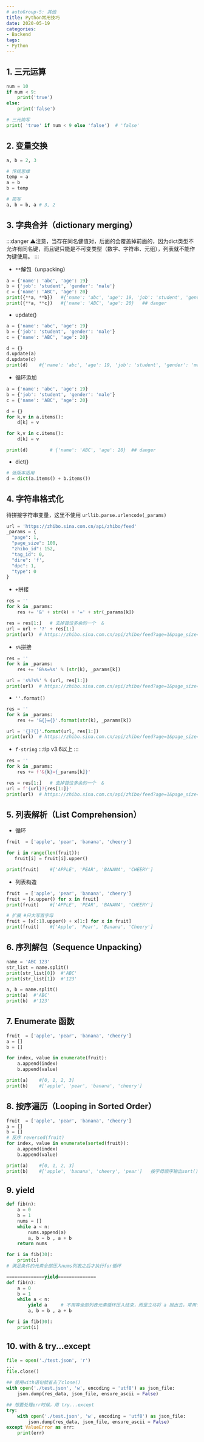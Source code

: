 ```yaml
---
# autoGroup-5: 其他
title: Python常用技巧
date: 2020-05-19
categories:
- Backend
tags:
- Python
---
```


## 1. 三元运算
```py
num = 10
if num < 9:
    print('true')
else:
    print('false')

# 三元简写   
print( 'true' if num < 9 else 'false')  # 'false'
```

## 2. 变量交换 
```py
a, b = 2, 3

# 传统思维
temp = a 
a = b 
b = temp

# 简写
a, b = b, a # 3, 2
```

## 3. 字典合并（dictionary merging）

:::danger
⚠️注意，当存在同名健值对，后面的会覆盖掉前面的，因为dict类型不允许有同名键，而且键只能是不可变类型（数字、字符串、元组），列表就不能作为键使用。
:::

- `**`解包（unpacking）   
```py
a = {'name': 'abc', 'age': 19}
b = {'job': 'student', 'gender': 'male'}
c = {'name': 'ABC', 'age': 20}
print({**a, **b})   #{'name': 'abc', 'age': 19, 'job': 'student', 'gender': 'male'}
print({**a, **c})   #{'name': 'ABC', 'age': 20}   ## danger
```

- update()
```py
a = {'name': 'abc', 'age': 19}
b = {'job': 'student', 'gender': 'male'}
c = {'name': 'ABC', 'age': 20}

d = {}
d.update(a)
d.update(c)
print(d)    #{'name': 'abc', 'age': 19, 'job': 'student', 'gender': 'male'}
```

- 循环添加
```py
a = {'name': 'abc', 'age': 19}
b = {'job': 'student', 'gender': 'male'}
c = {'name': 'ABC', 'age': 20}

d = {}
for k,v in a.items():
    d[k] = v

for k,v in c.items():
    d[k] = v

print(d)        # {'name': 'ABC', 'age': 20}  ## danger
```

- dict()
```py
# 低版本适用
d = dict(a.items() + b.items())
```

## 4. 字符串格式化   
待拼接字符串变量，这里不使用 `urllib.parse.urlencode(_params)`
```py
url = 'https://zhibo.sina.com.cn/api/zhibo/feed'
_params = {
  "page": 1,
  "page_size": 100,
  "zhibo_id": 152,
  "tag_id": 0,
  "dire": 'f',
  "dpc": 1,
  "type": 0
}
```

- `+`拼接

```py
res = ''
for k in _params:
    res += '&' + str(k) + '=' + str(_params[k])

res = res[1:]   # 去掉首位多余的一个  &
url = url + '?' + res[1:]   
print(url)  # https://zhibo.sina.com.cn/api/zhibo/feed?age=1&page_size=100&zhibo_id=152&tag_id=0&dire=f&dpc=1&type=0
```

- `s%`拼接
```py
res = ''
for k in _params:
    res += '&%s=%s' % (str(k), _params[k])

url = 's%?s%' % (url, res[1:])  
print(url)  # https://zhibo.sina.com.cn/api/zhibo/feed?age=1&page_size=100&zhibo_id=152&tag_id=0&dire=f&dpc=1&type=0
```

- `''.format()`
```py
res = ''
for k in _params:
    res += '&{}={}'.format(str(k), _params[k])

url = '{}?{}'.format(url, res[1:])
print(url)  # https://zhibo.sina.com.cn/api/zhibo/feed?age=1&page_size=100&zhibo_id=152&tag_id=0&dire=f&dpc=1&type=0
```

- `f-string` 
:::tip
v3.6以上
:::   

```py
res = ''
for k in _params:
    res += f'&{k}={_params[k]}'

res = res[1:]   # 去掉首位多余的一个  &
url = f'{url}?{res[1:]}' 
print(url)  # https://zhibo.sina.com.cn/api/zhibo/feed?age=1&page_size=100&zhibo_id=152&tag_id=0&dire=f&dpc=1&type=0
```

## 5. 列表解析（List Comprehension）
- 循环
```py
fruit  = ['apple', 'pear', 'banana', 'cheery']

for i in range(len(fruit)):
   fruit[i] = fruit[i].upper()

print(fruit)    #['APPLE', 'PEAR', 'BANANA', 'CHEERY']
```
- 列表构造
```py
fruit  = ['apple', 'pear', 'banana', 'cheery']
fruit = [x.upper() for x in fruit] 
print(fruit)    #['APPLE', 'PEAR', 'BANANA', 'CHEERY']

# 扩展 #只大写首字母
fruit = [x[:1].upper() + x[1:] for x in fruit]  
print(fruit)    #['Apple', 'Pear', 'Banana', 'Cheery']
```
## 6. 序列解包（Sequence Unpacking）
```py
name = 'ABC 123'
str_list = name.split()
print(str_list[0])  #'ABC'
print(str_list[1])  #'123'

a, b = name.split()
print(a)  #'ABC'
print(b)  #'123'
```

## 7. Enumerate 函数

```py
fruit  = ['apple', 'pear', 'banana', 'cheery']
a = []
b = []

for index, value in enumerate(fruit):
    a.append(index)
    b.append(value)

print(a)    #[0, 1, 2, 3]
print(b)    #['apple', 'pear', 'banana', 'cheery']
```

## 8. 按序遍历（Looping in Sorted Order）
```py
fruit  = ['apple', 'pear', 'banana', 'cheery']
a = []
b = []
# 反序 reversed(fruit)
for index, value in enumerate(sorted(fruit)):
    a.append(index)
    b.append(value)

print(a)    #[0, 1, 2, 3]
print(b)    #['apple', 'banana', 'cheery', 'pear']   按字母顺序输出sort()会改变原数组，sorted()会生成新数组
```
## 9. yield
```py
def fib(n):
    a = 0
    b = 1
    nums = []
    while a < n:
        nums.append(a)
        a, b = b , a + b
    return nums

for i in fib(30):
    print(i)
# 满足条件的元素全部压入nums列表之后才执行for循环

==============yield==============
def fib(n):
    a = 0
    b = 1
    while a < n:
        yield a     # 不用等全部列表元素循环压入结束，而是立马将 a 抛出去，常用于耗时操作
        a, b = b , a + b

for i in fib(30):
    print(i)
```

## 10. with & try...except
```py
file = open('./test.json', 'r')
...
file.close()

## 使用with语句就省去了close()
with open('./test.json', 'w', encoding = 'utf8') as json_file:
    json.dump(res_data, json_file, ensure_ascii = False)

## 想要处理err时候，用 try...except
try:
    with open('./test.json', 'w', encoding = 'utf8') as json_file:
        json.dump(res_data, json_file, ensure_ascii = False)
except ValueError as err:
    print(err)
```
